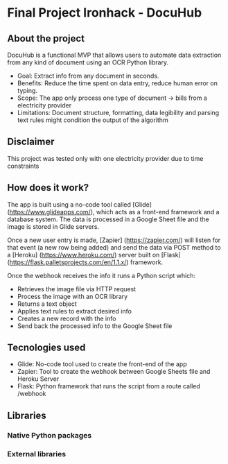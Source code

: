 # Final Project Ironhack - DocuHub

## About the project

DocuHub is a functional MVP that allows users to automate data extraction from any kind of document using an OCR Python library. 

- Goal: Extract info from any document in seconds.
- Benefits: Reduce the time spent on data entry, reduce human error on typing.
- Scope: The app only process one type of document -> bills from a electricity provider
- Limitations: Document structure, formatting, data legibility and parsing text rules might condition the output of the algorithm

## Disclaimer

This project was tested only with one electricity provider due to time constraints 

## How does it work?

The app is built using a no-code tool called [Glide] (https://www.glideapps.com/), which acts as a front-end framework and a database system. The data is processed in a Google Sheet file and the image is stored in Glide servers. 

Once a new user entry is made, [Zapier] (https://zapier.com/) will listen for that event (a new row being added) and send the data via POST method to a [Heroku] (https://www.heroku.com/) server built on [Flask] (https://flask.palletsprojects.com/en/1.1.x/) framework. 

Once the webhook receives the info it runs a Python script which:
- Retrieves the image file via HTTP request
- Process the image with an OCR library
- Returns a text object
- Applies text rules to extract desired info
- Creates a new record with the info
- Send back the processed info to the Google Sheet file


## Tecnologies used

- Glide: No-code tool used to create the front-end of the app
- Zapier: Tool to create the webhook between Google Sheets file and Heroku Server
- Flask: Python framework that runs the script from a route called /webhook

## Libraries 

### Native Python packages

### External libraries
